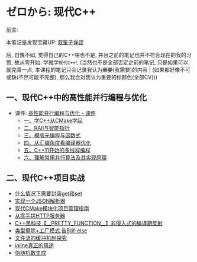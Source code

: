 # ゼロから: 现代C++
前言: 

本笔记是发现宝藏UP: [双笙子佯谬](https://space.bilibili.com/263032155)

后, 自愧不如, 觉得自己的C++啥也不是, 并且之前的笔记也并不符合现在的我的习惯, 故从零开始. 学就学`现代C++`!, (当然也不是全部否定之前的笔记, 只是如果可以就完善一点, 本课程的笔记只会记录我认为~~重要~~(我需要)的内容 | (如果都好像不可或缺(不然可能不完整), 那么我会对我认为重要的标颜色(全部CV)))

## 一、现代C++中的高性能并行编程与优化

- 课件: [高性能并行编程与优化 - 课件](https://github.com/parallel101/course)
    - [一、学C++从CMake学起](../002-高性能并行编程与优化/001-一、学C++从CMake学起/index.md)
    - [二、RAII与智能指针](../002-高性能并行编程与优化/002-二、RAII与智能指针/index.md)
    - [三、模版元编程与函数式](../002-高性能并行编程与优化/003-三、模版元编程与函数式/index.md)
    - [四、从汇编角度看编译器优化](../002-高性能并行编程与优化/004-四、从汇编角度看编译器优化/index.md)
    - [五、C++11开始的多线程编程](../002-高性能并行编程与优化/005-五、C++开始的多线程编程/index.md)
    - [六、理解常用并行算法及其实现原理](../002-高性能并行编程与优化/006-六、理解常用并行算法及其实现原理/index.md)

## 二、现代C++项目实战
- [什么情况下需要封装get和set](../003-现代C++项目实战/001-什么情况下需要封装get和set/index.md)
- [实现一个JSON解析器](../003-现代C++项目实战/002-实现一个JSON解析器/index.md)
- [现代CMake模块化项目管理指南](../003-现代C++项目实战/003-现代CMake模块化项目管理指南/index.md)
- [从零手搓HTTP服务器](../003-现代C++项目实战/004-从零手搓HTTP服务器/index.md)
- [C++黑科技【_\_PRETTY_FUNCTION__】非侵入式的编译期反射](../003-现代C++项目实战/005-C++黑科技【丶丶PRETTY丶FUNCTION丶丶】非侵入式的编译期反射/index.md)
- [类型擦除+工厂模式,告别if-else](../003-现代C++项目实战/006-类型擦除+工厂模式,告别if丶else/index.md)
- [文件流的缓冲机制探究](../003-现代C++项目实战/007-文件流的缓冲机制探究/index.md)
- [inline真正的用途](../003-现代C++项目实战/008-inline真正的用途/index.md)
- [伪随机数生成](../003-现代C++项目实战/009-伪随机数生成/index.md)